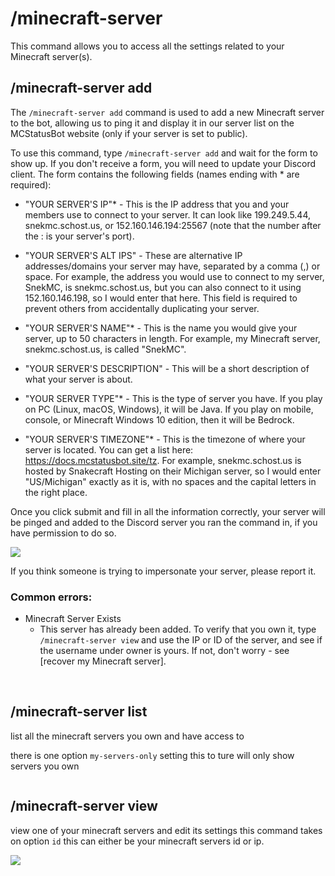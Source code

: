 # /minecraft-server

This command allows you to access all the settings related to your Minecraft server(s).

## /minecraft-server add
The `/minecraft-server add` command is used to add a new Minecraft server to the bot, allowing us to ping it and display it in our server list on the MCStatusBot website (only if your server is set to public).

To use this command, type `/minecraft-server add` and wait for the form to show up. If you don't receive a form, you will need to update your Discord client. The form contains the following fields (names ending with * are required):

 - "YOUR SERVER'S IP"* - This is the IP address that you and your members use to connect to your server. It can look like 199.249.5.44, snekmc.schost.us, or 152.160.146.194:25567 (note that the number after the : is your server's port).

 - "YOUR SERVER'S ALT IPS" - These are alternative IP addresses/domains your server may have, separated by a comma (,) or space. For example, the address you would use to connect to my server, SnekMC, is snekmc.schost.us, but you can also connect to it using 152.160.146.198, so I would enter that here. This field is required to prevent others from accidentally duplicating your server.

 - "YOUR SERVER'S NAME"* - This is the name you would give your server, up to 50 characters in length. For example, my Minecraft server, snekmc.schost.us, is called "SnekMC".

 - "YOUR SERVER'S DESCRIPTION" - This will be a short description of what your server is about.

 - "YOUR SERVER TYPE"* - This is the type of server you have. If you play on PC (Linux, macOS, Windows), it will be Java. If you play on mobile, console, or Minecraft Windows 10 edition, then it will be Bedrock.

 - "YOUR SERVER'S TIMEZONE"* - This is the timezone of where your server is located. You can get a list here: https://docs.mcstatusbot.site/tz. For example, snekmc.schost.us is hosted by Snakecraft Hosting on their Michigan server, so I would enter "US/Michigan" exactly as it is, with no spaces and the capital letters in the right place.

Once you click submit and fill in all the information correctly, your server will be pinged and added to the Discord server you ran the command in, if you have permission to do so. 

![](https://cdn.discordapp.com/attachments/1086041829998329856/1086042251144216586/Screenshot_2023-03-16_at_21.43.43.png)

If you think someone is trying to impersonate your server, please report it.

### Common errors:
 - Minecraft Server Exists
   - This server has already been added. To verify that you own it, type `/minecraft-server view` and use the IP or ID of the server, and see if the username under owner is yours. If not, don't worry - see [recover my Minecraft server].
<br>


## /minecraft-server list
list all the minecraft servers you own and have access to

there is one option `my-servers-only` setting this to ture will only show servers you own

![]()

## /minecraft-server view

view one of your minecraft servers and edit its settings 
this command takes on option `id` this can either be your minecraft servers id or ip.

![](https://cdn.discordapp.com/attachments/1086041829998329856/1086066854499450910/Screenshot_2023-03-16_at_23.21.52.png)